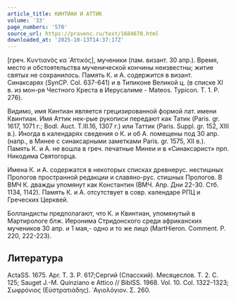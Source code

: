 ```yaml
---
article_title: КИНТИАН И АТТИК
volume: '33'
page_numbers: '570'
source_url: https://pravenc.ru/text/1684670.html
downloaded_at: '2025-10-13T14:37:17Z'
---
```


[греч. Κυντιανὸς κα ᾿Αττικός], мученики (пам. визант. 30 апр.). Время, место и обстоятельства мученической кончины неизвестны; житие святых не сохранилось. Память К. и А. содержится в визант. Синаксарях (SynCP. Col. 637-641) и в Типиконе Великой ц. (в списке XI в. из мон-ря Честного Креста в Иерусалиме - Mateos. Typicon. Т. 1. P. 276).

Видимо, имя Кинтиан является грецизированной формой лат. имени Квинтиан. Имя Аттик нек-рые рукописи передают как Татик (Paris. gr. 1617, 1071 г.; Bodl. Auct. T.III.16, 1307 г.) или Таттик (Paris. Suppl. gr. 152, XIII в.). Иногда в календарях сведения о К. и об А. помещены под 30 апр. (напр., в Минее с синаксарными заметками Paris. gr. 1575, XII в.). Память К. и А. не вошла в греч. печатные Минеи и в «Синаксарист» прп. Никодима Святогорца.

Имена К. и А. содержатся в некоторых списках древнерус. нестишных Прологов пространной редакции и славяно-рус. стишных Прологов. В ВМЧ К. дважды упомянут как Константин (ВМЧ. Апр. Дни 22-30. Стб. 1134, 1142). Память К. и А. отсутствует в совр. календаре РПЦ и Греческих Церквей.

Болландисты предполагают, что К. и Квинтиан, упомянутый в Мартирологе блж. Иеронима Стридонского среди африканских мучеников 30 апр. и 1 мая,- одно и то же лицо (MartHieron. Comment. P. 220, 222-223).

## Литература

ActaSS. 1675. Apr. T. 3. P. 617;Сергий (Спасский). Месяцеслов. Т. 2. С. 125; Sauget J.-M. Quinziano e Attico // BiblSS. 1968. Vol. 10. Col. 1322-1323; Σωφρόνιος (Εὐστρατιάδης). ῾Αγιολόγιον. Σ. 260.
